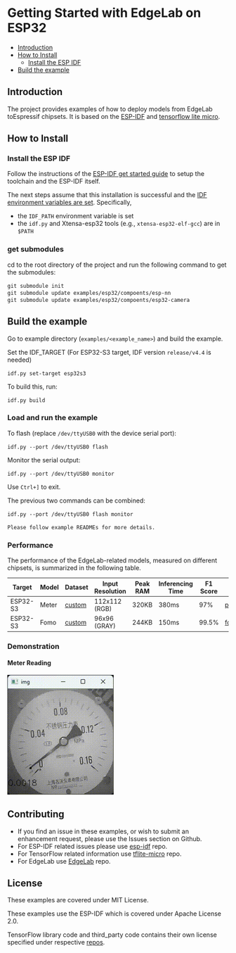 # Getting Started with EdgeLab on ESP32

- [Introduction](#introduction)
- [How to Install](#how-to-install)
  * [Install the ESP IDF](#install-the-esp-idf)
- [Build the example](#build-the-example)

## Introduction

The project provides examples of how to deploy models from EdgeLab toEspressif chipsets. It is based on the [ESP-IDF](https://github.com/espressif/esp-idf) and [tensorflow lite micro](https://github.com/tensorflow/tflite-micro). 


## How to Install

### Install the ESP IDF

Follow the instructions of the
[ESP-IDF get started guide](https://docs.espressif.com/projects/esp-idf/en/latest/get-started/index.html)
to setup the toolchain and the ESP-IDF itself.

The next steps assume that this installation is successful and the
[IDF environment variables are set](https://docs.espressif.com/projects/esp-idf/en/latest/get-started/index.html#step-4-set-up-the-environment-variables). Specifically,
* the `IDF_PATH` environment variable is set
* the `idf.py` and Xtensa-esp32 tools (e.g., `xtensa-esp32-elf-gcc`) are in `$PATH`

### get submodules
cd to the root directory of the project and run the following command to get the submodules:

```
git submodule init
git submodule update examples/esp32/compoents/esp-nn
git submodule update examples/esp32/compoents/esp32-camera
```


## Build the example

Go to example directory (`examples/<example_name>`) and build the example.

Set the IDF_TARGET (For ESP32-S3 target, IDF version `release/v4.4` is needed)

```
idf.py set-target esp32s3
```

To build this, run:

```
idf.py build
```

### Load and run the example

To flash (replace `/dev/ttyUSB0` with the device serial port):
```
idf.py --port /dev/ttyUSB0 flash
```

Monitor the serial output:
```
idf.py --port /dev/ttyUSB0 monitor
```

Use `Ctrl+]` to exit.

The previous two commands can be combined:
```
idf.py --port /dev/ttyUSB0 flash monitor
```

```{tip}
Please follow example READMEs for more details.
```


### Performance 

The performance of the EdgeLab-related models, measured on different chipsets, is summarized in the following table.

| Target | Model | Dataset | Input Resolution | Peak RAM |Inferencing  Time | F1 Score|Link|
| ---- | -----| ---| ---| -----------| --------| --------| --------|
| ESP32-S3 |          Meter         | [custom](https://files.seeedstudio.com/wiki/Edgelab/meter.zip)|112x112 (RGB)| 320KB |     380ms    |  97% |[pfld_meter_int8.tflite](../_static/esp32/model_zoo/pfld_meter_int8.tflite)|
| ESP32-S3  |          Fomo          | [custom]()|96x96 (GRAY)| 244KB |    150ms    |  99.5%|[fomo_mask_int8.tflite](../_static/esp32/model_zoo/fomo_mask_int8.tflite)|

### Demonstration

#### Meter Reading

![meter](../_static/esp32/images/meter_reading.gif)


## Contributing
- If you find an issue in these examples, or wish to submit an enhancement request, please use the Issues section on Github.
- For ESP-IDF related issues please use [esp-idf](https://github.com/espressif/esp-idf) repo.
- For TensorFlow related information use [tflite-micro](https://github.com/tensorflow/tflite-micro) repo.
- For EdgeLab use [EdgeLab](https://github.com/seeed-studio/EdgeLab) repo.

## License

These examples are covered under MIT License.

These examples use the ESP-IDF which is covered under Apache License 2.0.

TensorFlow library code and third_party code contains their own license specified under respective [repos](https://github.com/tensorflow/tflite-micro).